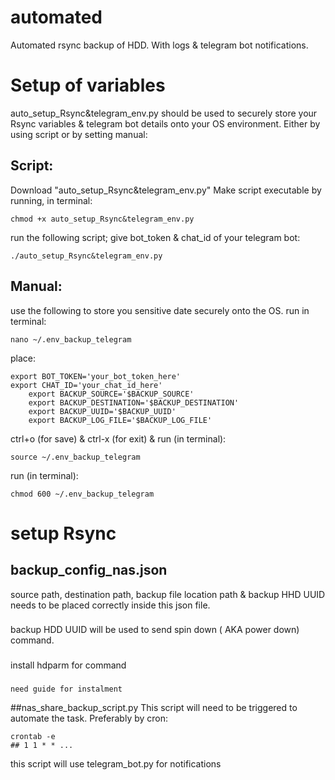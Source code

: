 # automated
Automated rsync backup of HDD. With logs & telegram bot notifications.
#
# Setup of variables
auto_setup_Rsync&telegram_env.py should be used to securely store your Rsync variables & telegram bot details onto your OS environment.
Either by using script or by setting manual:
## Script:
Download "auto_setup_Rsync&telegram_env.py"
Make script executable by running, in terminal:

	chmod +x auto_setup_Rsync&telegram_env.py
run the following script; give bot_token & chat_id of your telegram bot: 

	./auto_setup_Rsync&telegram_env.py
 
  ## Manual:
  use the following to store you sensitive date securely onto the OS. 
  run in terminal:
		
	nano ~/.env_backup_telegram
  place:
  	
   	export BOT_TOKEN='your_bot_token_here'
	export CHAT_ID='your_chat_id_here'
    	export BACKUP_SOURCE='$BACKUP_SOURCE'
    	export BACKUP_DESTINATION='$BACKUP_DESTINATION'
    	export BACKUP_UUID='$BACKUP_UUID'
    	export BACKUP_LOG_FILE='$BACKUP_LOG_FILE'
  ctrl+o (for save) & ctrl-x (for exit)  &  run (in terminal): 
	
 	source ~/.env_backup_telegram
  run (in terminal): 
		
	chmod 600 ~/.env_backup_telegram

# setup Rsync 
## backup_config_nas.json
source path, destination path, backup file location path & backup HHD UUID needs to be placed correctly inside this json file.
###
backup HDD UUID will be used to send spin down ( AKA power down) command.
###
install hdparm for command
### 
	need guide for instalment

##nas_share_backup_script.py
This script will need to be triggered to automate the task. Preferably by cron:

	crontab -e
 	## 1 1 * * ...
this script will use telegram_bot.py for notifications
